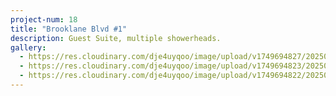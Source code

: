 ```yaml
---
project-num: 18
title: "Brooklane Blvd #1"
description: Guest Suite, multiple showerheads.
gallery:
  - https://res.cloudinary.com/dje4uyqoo/image/upload/v1749694827/20250608_154539_lcd96j.jpg
  - https://res.cloudinary.com/dje4uyqoo/image/upload/v1749694823/20250608_154557_dcmxuk.jpg
  - https://res.cloudinary.com/dje4uyqoo/image/upload/v1749694822/20250608_154523_jytrnq.jpg
---
```

